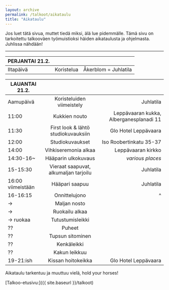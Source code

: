 ```yaml
---
layout: archive
permalink: /talkoot/aikataulu
title: "Aikataulu"
---
```


Jos luet tätä sivua, muttet tiedä miksi, älä lue pidemmälle. Tämä sivu on tarkoitettu talkooväen työmuistioksi häiden aikataulusta ja ohjelmasta. Juhlissa nähdään!
<hr>


**PERJANTAI 21.2.**  |   |   |
------------- |:-------------:| -----:|
Iltapäivä   | Koristelua | Åkerblom = Juhlatila

**LAUANTAI 21.2.**  |   |   |
------------- |:-------------:| -----:|
Aamupäivä          | Koristeluiden viimeistely             | Juhlatila
11:00              | Kukkien nouto                         | Leppävaaran kukka, Alberganesplanadi 11
11:30              | First look & lähtö studiokuvauksiin   | Glo Hotel Leppävaara
12:00              | Studiokuvaukset                       | Iso Roobertinkatu 35-37
14:00              | Vihkiseremonia alkaa                  | Leppävaaran kirkko
14:30-16~          | Hääparin ulkokuvaus                   | *various places*
15-15:30           | Vieraat saapuvat, alkumaljan tarjoilu | Juhlatila
16:00 viimeistään  | Hääpari saapuu                        | Juhlatila
16-16:15           | Onnittelujono                         | ^
->                 | Maljan nosto                          |
->                 | Ruokailu alkaa                        |
-> ruokaa          | Tutustumisleikki                      |
??                 | Puheet                                |
??                 | Tupsun sitominen                      |
??                 | Kenkäleikki                           |
??                 | Kakun leikkuu                         | 
19-21:ish          | Kissan hoitokeikka                    | Glo Hotel Leppävaara



Aikataulu tarkentuu ja muuttuu vielä, hold your horses!




[Talkoo-etusivu:]({{ site.baseurl }}/talkoot)
